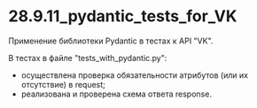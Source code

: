 # 28.9.11_pydantic_tests_for_VK

Применение библиотеки Pydantic в тестах к API "VK".

В тестах в файле "tests_with_pydantic.py":
- осуществлена проверка обязательности атрибутов (или их отсутствие) в request;
- реализована и проверена схема ответа response.
